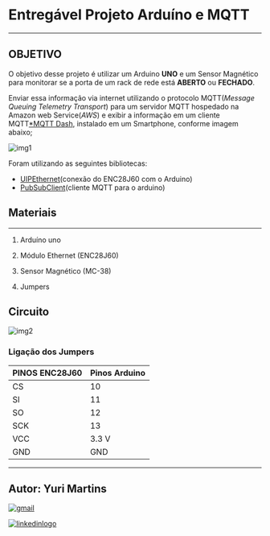 # Entregável Projeto Arduíno e MQTT
---
## OBJETIVO


O objetivo desse projeto é utilizar um Arduino **UNO** e um Sensor Magnético para monitorar se a porta de um rack de rede está **ABERTO** ou **FECHADO**.

Enviar essa informação via internet utilizando o protocolo MQTT(*Message Queuing Telemetry Transport*) para um servidor MQTT hospedado na Amazon web Service(*AWS*) e exibir a informação em um cliente MQTT[*MQTT Dash](https://play.google.com/store/apps/details?id=net.routix.mqttdash&hl=pt_BR&gl=US), instalado em um Smartphone, conforme imagem abaixo;

![img1](https://user-images.githubusercontent.com/61972825/106648875-9fb2c300-656f-11eb-8c33-3fe701f12e50.jpg)

Foram utilizando as seguintes bibliotecas: 

* [UIPEthernet](https://github.com/UIPEthernet/UIPEthernet)(conexão do ENC28J60 com o Arduino)
* [PubSubClient](https://github.com/knolleary/pubsubclient)(cliente MQTT para o arduino)  

## Materiais 
---

1. Arduíno uno  

2. Módulo Ethernet (ENC28J60)  

3. Sensor Magnético (MC-38)  

4. Jumpers  

## Circuito

![img2](https://user-images.githubusercontent.com/61972825/106652453-3ed9b980-6574-11eb-8ae9-f11237977850.jpg)

### Ligação dos Jumpers 

| PINOS ENC28J60 | Pinos Arduino |
| -------------- |:------------- | 
| 	CS       | 	10    	 | 
|	SI       |     	11	 |   
| 	SO       | 	12       |    
|      SCK	 | 	13	 |
|      VCC	 |     3.3 V	 |
|      GND	 |	GND    	 |
---

## Autor: Yuri Martins

[![gmail](https://user-images.githubusercontent.com/61972825/106657961-7009b800-657b-11eb-8cda-8eab218e746e.png)](https://www.google.com/search?q=gmail&source=lmns&bih=732&biw=1600&hl=pt-BR&sa=X&ved=2ahUKEwib3tqpgszuAhUHL7kGHQ2jDcUQ_AUoAHoECAEQAA)

[![linkedinlogo](https://user-images.githubusercontent.com/61972825/106658428-0a69fb80-657c-11eb-9076-a4dc4e32762c.png)](https://br.linkedin.com/)


